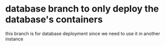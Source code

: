 # database branch to only deploy the database's containers
this branch is for database deployment since we need to use it in another instance
